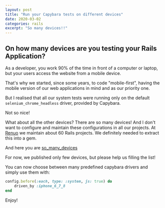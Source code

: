 ```yaml
---
layout: post
title: "Run your Capybara tests on different devices"
date: 2020-03-02
categories: rails
excerpt: "So many devices!!"
---
```


## On how many devices are you testing your Rails Application?

As a developer, you work 90% of the time in front of a computer or laptop, but your users access the website from a mobile device.

That's why we started, since some years, to code "mobile-first", having the mobile version of our web applications in mind and as our priority one.

But I realised that all our system tests were running only on the default `selenium_chrome_headless` driver, provided by Capybara.

Not so nice!

What about all the other devices? There are so many devices! And I don't want to configure and maintain these configurations in all our projects. At [Renuo](https://renuo.ch) we maintain about 60 Rails projects. We definitely needed to extract this into a gem.

And here you are [so_many_devices](https://github.com/renuo/so_many_devices)

For now, we published only few devices, but please help us filling the list!

You can now choose between many predefined capybara drivers and simply use them with:

```ruby
config.before(:each, type: :system, js: true) do
    driven_by :iphone_6_7_8
end
```

Enjoy!
